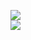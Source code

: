 [![](https://img.shields.io/badge/Made%20With-Github%20Spray-lightgrey.svg?style=for-the-badge&logo=github)](https://github.com/Annihil/github-spray#9777)  
[![](https://i.imgur.com/2DrTn0Z.gif)](https://github.com/Annihil/github-spray)
